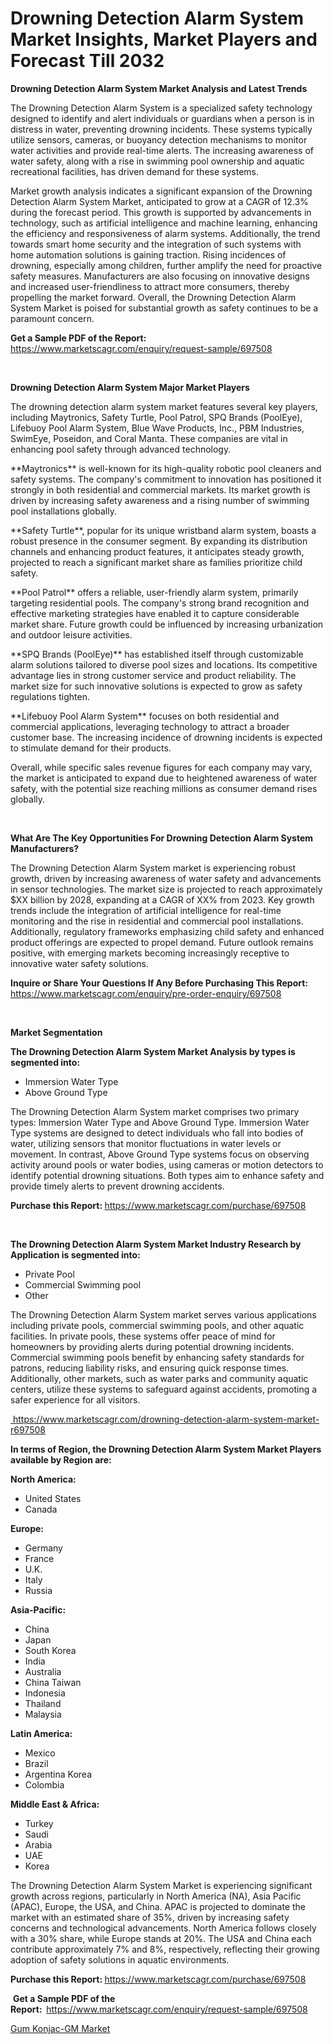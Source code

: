 <p><h1>Drowning Detection Alarm System Market Insights, Market Players and Forecast Till 2032</h1></p><p><strong>Drowning Detection Alarm System Market Analysis and Latest Trends</strong></p>
<p><p>The Drowning Detection Alarm System is a specialized safety technology designed to identify and alert individuals or guardians when a person is in distress in water, preventing drowning incidents. These systems typically utilize sensors, cameras, or buoyancy detection mechanisms to monitor water activities and provide real-time alerts. The increasing awareness of water safety, along with a rise in swimming pool ownership and aquatic recreational facilities, has driven demand for these systems.</p><p>Market growth analysis indicates a significant expansion of the Drowning Detection Alarm System Market, anticipated to grow at a CAGR of 12.3% during the forecast period. This growth is supported by advancements in technology, such as artificial intelligence and machine learning, enhancing the efficiency and responsiveness of alarm systems. Additionally, the trend towards smart home security and the integration of such systems with home automation solutions is gaining traction. Rising incidences of drowning, especially among children, further amplify the need for proactive safety measures. Manufacturers are also focusing on innovative designs and increased user-friendliness to attract more consumers, thereby propelling the market forward. Overall, the Drowning Detection Alarm System Market is poised for substantial growth as safety continues to be a paramount concern.</p></p>
<p><strong>Get a Sample PDF of the Report:&nbsp;</strong> <a href="https://www.marketscagr.com/enquiry/request-sample/697508?utm_campaign=3506&utm_medium=2&utm_source=Github&utm_content=ia&utm_term=23032025&utm_id=drowning-detection-alarm-system">https://www.marketscagr.com/enquiry/request-sample/697508</a></p>
<p>&nbsp;</p>
<p><strong>Drowning Detection Alarm System Major Market Players</strong></p>
<p><p>The drowning detection alarm system market features several key players, including Maytronics, Safety Turtle, Pool Patrol, SPQ Brands (PoolEye), Lifebuoy Pool Alarm System, Blue Wave Products, Inc., PBM Industries, SwimEye, Poseidon, and Coral Manta. These companies are vital in enhancing pool safety through advanced technology.</p><p>**Maytronics** is well-known for its high-quality robotic pool cleaners and safety systems. The company's commitment to innovation has positioned it strongly in both residential and commercial markets. Its market growth is driven by increasing safety awareness and a rising number of swimming pool installations globally.</p><p>**Safety Turtle**, popular for its unique wristband alarm system, boasts a robust presence in the consumer segment. By expanding its distribution channels and enhancing product features, it anticipates steady growth, projected to reach a significant market share as families prioritize child safety.</p><p>**Pool Patrol** offers a reliable, user-friendly alarm system, primarily targeting residential pools. The company's strong brand recognition and effective marketing strategies have enabled it to capture considerable market share. Future growth could be influenced by increasing urbanization and outdoor leisure activities.</p><p>**SPQ Brands (PoolEye)** has established itself through customizable alarm solutions tailored to diverse pool sizes and locations. Its competitive advantage lies in strong customer service and product reliability. The market size for such innovative solutions is expected to grow as safety regulations tighten.</p><p>**Lifebuoy Pool Alarm System** focuses on both residential and commercial applications, leveraging technology to attract a broader customer base. The increasing incidence of drowning incidents is expected to stimulate demand for their products.</p><p>Overall, while specific sales revenue figures for each company may vary, the market is anticipated to expand due to heightened awareness of water safety, with the potential size reaching millions as consumer demand rises globally.</p></p>
<p>&nbsp;</p>
<p><strong>What Are The Key Opportunities For Drowning Detection Alarm System Manufacturers?</strong></p>
<p><p>The Drowning Detection Alarm System market is experiencing robust growth, driven by increasing awareness of water safety and advancements in sensor technologies. The market size is projected to reach approximately $XX billion by 2028, expanding at a CAGR of XX% from 2023. Key growth trends include the integration of artificial intelligence for real-time monitoring and the rise in residential and commercial pool installations. Additionally, regulatory frameworks emphasizing child safety and enhanced product offerings are expected to propel demand. Future outlook remains positive, with emerging markets becoming increasingly receptive to innovative water safety solutions.</p></p>
<p><strong>Inquire or Share Your Questions If Any Before Purchasing This Report:</strong> <a href="https://www.marketscagr.com/enquiry/pre-order-enquiry/697508?utm_campaign=3506&utm_medium=2&utm_source=Github&utm_content=ia&utm_term=23032025&utm_id=drowning-detection-alarm-system">https://www.marketscagr.com/enquiry/pre-order-enquiry/697508</a></p>
<p>&nbsp;</p>
<p><strong>Market Segmentation</strong></p>
<p><strong>The Drowning Detection Alarm System Market Analysis by types is segmented into:</strong></p>
<p><ul><li>Immersion Water Type</li><li>Above Ground Type</li></ul></p>
<p><p>The Drowning Detection Alarm System market comprises two primary types: Immersion Water Type and Above Ground Type. Immersion Water Type systems are designed to detect individuals who fall into bodies of water, utilizing sensors that monitor fluctuations in water levels or movement. In contrast, Above Ground Type systems focus on observing activity around pools or water bodies, using cameras or motion detectors to identify potential drowning situations. Both types aim to enhance safety and provide timely alerts to prevent drowning accidents.</p></p>
<p><strong>Purchase this Report:&nbsp;</strong><a href="https://www.marketscagr.com/purchase/697508?utm_campaign=3506&utm_medium=2&utm_source=Github&utm_content=ia&utm_term=23032025&utm_id=drowning-detection-alarm-system">https://www.marketscagr.com/purchase/697508</a></p>
<p>&nbsp;</p>
<p><strong>The Drowning Detection Alarm System Market Industry Research by Application is segmented into:</strong></p>
<p><ul><li>Private Pool</li><li>Commercial Swimming pool</li><li>Other</li></ul></p>
<p><p>The Drowning Detection Alarm System market serves various applications including private pools, commercial swimming pools, and other aquatic facilities. In private pools, these systems offer peace of mind for homeowners by providing alerts during potential drowning incidents. Commercial swimming pools benefit by enhancing safety standards for patrons, reducing liability risks, and ensuring quick response times. Additionally, other markets, such as water parks and community aquatic centers, utilize these systems to safeguard against accidents, promoting a safer experience for all visitors.</p></p>
<p><a href="https://www.marketscagr.com/drowning-detection-alarm-system-market-r697508?utm_campaign=3506&utm_medium=2&utm_source=Github&utm_content=ia&utm_term=23032025&utm_id=drowning-detection-alarm-system">&nbsp;https://www.marketscagr.com/drowning-detection-alarm-system-market-r697508</a></p>
<p><strong>In terms of Region, the Drowning Detection Alarm System Market Players available by Region are:</strong></p>
<p>
    <p> <strong> North America: </strong>
        <ul>
            <li>United States</li>
            <li>Canada</li>
        </ul>
        </p> 
    <p> <strong> Europe: </strong>
        <ul>
            <li>Germany</li>
            <li>France</li>
            <li>U.K.</li>
            <li>Italy</li>
            <li>Russia</li>
        </ul>
        </p> 
    <p> <strong> Asia-Pacific: </strong>
        <ul>
            <li>China</li>
            <li>Japan</li>
            <li>South Korea</li>
            <li>India</li>
            <li>Australia</li>
            <li>China Taiwan</li>
            <li>Indonesia</li>
            <li>Thailand</li>
            <li>Malaysia</li>
        </ul>
        </p> 
    <p> <strong> Latin America: </strong>
        <ul>
            <li>Mexico</li>
            <li>Brazil</li>
            <li>Argentina Korea</li>
            <li>Colombia</li>
        </ul>
        </p> 
    <p> <strong> Middle East & Africa: </strong>
        <ul>
            <li>Turkey</li>
            <li>Saudi</li>
            <li>Arabia</li>
            <li>UAE</li>
            <li>Korea</li>
        </ul>
    </p>
    </p>
<p><p>The Drowning Detection Alarm System Market is experiencing significant growth across regions, particularly in North America (NA), Asia Pacific (APAC), Europe, the USA, and China. APAC is projected to dominate the market with an estimated share of 35%, driven by increasing safety concerns and technological advancements. North America follows closely with a 30% share, while Europe stands at 20%. The USA and China each contribute approximately 7% and 8%, respectively, reflecting their growing adoption of safety solutions in aquatic environments.</p></p>
<p><strong>Purchase this Report: </strong><a href="https://www.marketscagr.com/purchase/697508?utm_campaign=3506&utm_medium=2&utm_source=Github&utm_content=ia&utm_term=23032025&utm_id=drowning-detection-alarm-system">https://www.marketscagr.com/purchase/697508</a></p>
<p>&nbsp;<strong>Get a Sample PDF of the Report:&nbsp;&nbsp;</strong><a href="https://www.marketscagr.com/enquiry/request-sample/697508?utm_campaign=3506&utm_medium=2&utm_source=Github&utm_content=ia&utm_term=23032025&utm_id=drowning-detection-alarm-system">https://www.marketscagr.com/enquiry/request-sample/697508</a></p>
<p><strong></strong></p>
<p><p><a href="https://github.com/abidomamen/Market-Research-Report-List-1/blob/main/gum-konjac-gm-market.md?utm_campaign=3506&utm_medium=2&utm_source=Github&utm_content=ia&utm_term=23032025&utm_id=drowning-detection-alarm-system">Gum Konjac-GM Market</a></p></p>